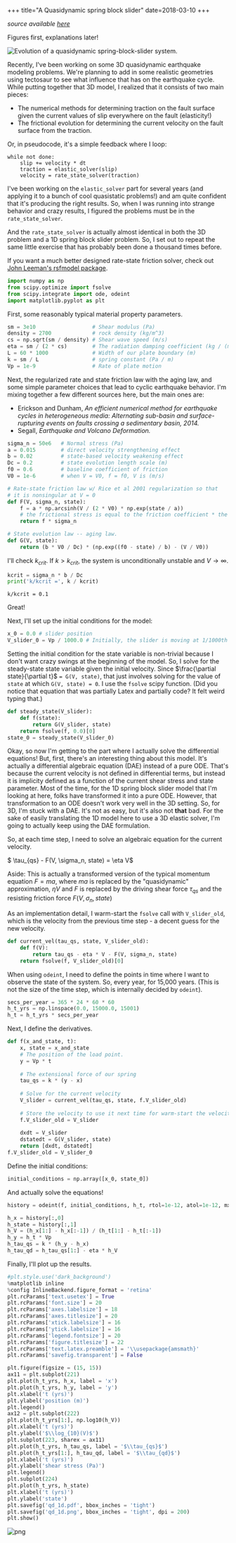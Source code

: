 
+++
title="A Quasidynamic spring block slider"
date=2018-03-10
+++

*source available [here](block_slider.ipynb)*

Figures first, explanations later!

<img src="qd_1d.png" alt="Evolution of a quasidynamic spring-block-slider system."/>

Recently, I've been working on some 3D quasidynamic earthquake modeling problems. We're planning to add in some realistic geometries using tectosaur to see what influence that has on the earthquake cycle. While putting together that 3D model, I realized that it consists of two main pieces:

* The numerical methods for determining traction on the fault surface given the current values of slip everywhere on the fault (elasticity!)
* The frictional evolution for determining the current velocity on the fault surface from the traction.

Or, in pseudocode, it's a simple feedback where I loop: 
```
while not done:
    slip += velocity * dt
    traction = elastic_solver(slip)
    velocity = rate_state_solver(traction)
```

I've been working on the `elastic_solver` part for several years (and applying it to a bunch of cool quasistatic problems!) and am quite confident that it's producing the right results. So, when I was running into strange behavior and crazy results, I figured the problems must be in the `rate_state_solver`. 

And the `rate_state_solver` is actually almost identical in both the 3D problem and a 1D spring block slider problem. So, I set out to repeat the same little exercise that has probably been done a thousand times before. 

If you want a much better designed rate-state friction solver, check out [John Leeman's rsfmodel package](https://github.com/jrleeman/rsfmodel).


```python
import numpy as np
from scipy.optimize import fsolve
from scipy.integrate import ode, odeint
import matplotlib.pyplot as plt
```

First, some reasonably typical material property parameters.


```python
sm = 3e10                  # Shear modulus (Pa)
density = 2700             # rock density (kg/m^3)
cs = np.sqrt(sm / density) # Shear wave speed (m/s)
eta = sm / (2 * cs)        # The radiation damping coefficient (kg / (m^2 * s))
L = 60 * 1000              # Width of our plate boundary (m)
k = sm / L                 # spring constant (Pa / m)
Vp = 1e-9                  # Rate of plate motion
```

Next, the regularized rate and state friction law with the aging law, and some simple parameter choices that lead to cyclic earthquake behavior. I'm mixing together a few different sources here, but the main ones are:

* Erickson and Dunham, *An efficient numerical method for earthquake cycles in heterogeneous media: Alternating sub-basin and surface-rupturing events on faults crossing a sedimentary basin, 2014.*
* Segall, *Earthquake and Volcano Deformation.*


```python
sigma_n = 50e6   # Normal stress (Pa)
a = 0.015        # direct velocity strengthening effect
b = 0.02         # state-based velocity weakening effect
Dc = 0.2         # state evolution length scale (m)
f0 = 0.6         # baseline coefficient of friction
V0 = 1e-6        # when V = V0, f = f0, V is (m/s)

# Rate-state friction law w/ Rice et al 2001 regularization so that 
# it is nonsingular at V = 0
def F(V, sigma_n, state):
    f = a * np.arcsinh(V / (2 * V0) * np.exp(state / a))
    # the frictional stress is equal to the friction coefficient * the normal stress.
    return f * sigma_n

# State evolution law -- aging law.
def G(V, state):
    return (b * V0 / Dc) * (np.exp((f0 - state) / b) - (V / V0))
```

I'll check $k_{crit}$. If $k > k_{crit}$, the system is unconditionally unstable and $V \to \infty$.


```python
kcrit = sigma_n * b / Dc 
print('k/kcrit =', k / kcrit)
```

    k/kcrit = 0.1


Great! 

Next, I'll set up the initial conditions for the model:


```python
x_0 = 0.0 # slider position
V_slider_0 = Vp / 1000.0 # Initially, the slider is moving at 1/1000th the plate rate.
```

Setting the initial condition for the state variable is non-trivial because I don't want crazy swings at the beginning of the model. So, I solve for the steady-state state variable given the initial velocity. Since $\frac{\partial state}{\partial t}$ `= G(V, state)`, that just involves solving for the value of `state` at which `G(V, state) = 0`. I use the `fsolve` scipy function. (Did you notice that equation that was partially Latex and partially code? It felt weird typing that.)


```python
def steady_state(V_slider):
    def f(state):
        return G(V_slider, state)
    return fsolve(f, 0.0)[0]
state_0 = steady_state(V_slider_0)
```

Okay, so now I'm getting to the part where I actually solve the differential equations! But, first, there's an interesting thing about this model. It's actually a differential algebraic equation (DAE) instead of a pure ODE. That's because the current velocity is not defined in differential terms, but instead it is implicity defined as a function of the current shear stress and state parameter. Most of the time, for the 1D spring block slider model that I'm looking at here, folks have transformed it into a pure ODE. However, that transformation to an ODE doesn't work very well in the 3D setting. So, for 3D, I'm stuck with a DAE. It's not as easy, but it's also not **that** bad. For the sake of easily translating the 1D model here to use a 3D elastic solver, I'm going to actually keep using the DAE formulation.

So, at each time step, I need to solve an algebraic equation for the current velocity. 

$ \tau_{qs} - F(V, \sigma_n, state) = \eta V$

Aside: This is actually a transformed version of the typical momentum equation $F = ma$, where $ma$ is replaced by the "quasidynamic" approximation, $\eta V$ and $F$ is replaced by the driving shear force $\tau_{qs}$ and the resisting friction force $F(V, \sigma_n, state)$

As an implementation detail, I warm-start the `fsolve` call with `V_slider_old`, which is the velocity from the previous time step - a decent guess for the new velocity.


```python
def current_vel(tau_qs, state, V_slider_old):
    def f(V):
        return tau_qs - eta * V - F(V, sigma_n, state)
    return fsolve(f, V_slider_old)[0]
```

When using `odeint`, I need to define the points in time where I want to observe the state of the system. So, every year, for 15,000 years. (This is not the size of the time step, which is internally decided by `odeint`).


```python
secs_per_year = 365 * 24 * 60 * 60
h_t_yrs = np.linspace(0.0, 15000.0, 15001)
h_t = h_t_yrs * secs_per_year
```

Next, I define the derivatives. 


```python
def f(x_and_state, t):
    x, state = x_and_state
    # The position of the load point.
    y = Vp * t 
    
    # The extensional force of our spring 
    tau_qs = k * (y - x) 
    
    # Solve for the current velocity
    V_slider = current_vel(tau_qs, state, f.V_slider_old) 
    
    # Store the velocity to use it next time for warm-start the velocity solver
    f.V_slider_old = V_slider 
    
    dxdt = V_slider
    dstatedt = G(V_slider, state)
    return [dxdt, dstatedt]
f.V_slider_old = V_slider_0
```

Define the initial conditions:


```python
initial_conditions = np.array([x_0, state_0])
```

And actually solve the equations!


```python
history = odeint(f, initial_conditions, h_t, rtol=1e-12, atol=1e-12, mxstep=5000)
```


```python
h_x = history[:,0]
h_state = history[:,1]
h_V = (h_x[1:] - h_x[:-1]) / (h_t[1:] - h_t[:-1])
h_y = h_t * Vp
h_tau_qs = k * (h_y - h_x)
h_tau_qd = h_tau_qs[1:] - eta * h_V
```

Finally, I'll plot up the results.


```python
#plt.style.use('dark_background')
%matplotlib inline
%config InlineBackend.figure_format = 'retina'
plt.rcParams['text.usetex'] = True
plt.rcParams['font.size'] = 20
plt.rcParams['axes.labelsize'] = 18
plt.rcParams['axes.titlesize'] = 20
plt.rcParams['xtick.labelsize'] = 16
plt.rcParams['ytick.labelsize'] = 16
plt.rcParams['legend.fontsize'] = 20
plt.rcParams['figure.titlesize'] = 22
plt.rcParams['text.latex.preamble'] = '\\usepackage{amsmath}'
plt.rcParams['savefig.transparent'] = False
```


```python
plt.figure(figsize = (15, 15))
ax11 = plt.subplot(221)
plt.plot(h_t_yrs, h_x, label = 'x')
plt.plot(h_t_yrs, h_y, label = 'y')
plt.xlabel('t (yrs)')
plt.ylabel('position (m)')
plt.legend()
ax12 = plt.subplot(222)
plt.plot(h_t_yrs[1:], np.log10(h_V))
plt.xlabel('t (yrs)')
plt.ylabel('$\\log_{10}(V)$')
plt.subplot(223, sharex = ax11)
plt.plot(h_t_yrs, h_tau_qs, label = '$\\tau_{qs}$')
plt.plot(h_t_yrs[1:], h_tau_qd, label = '$\\tau_{qd}$')
plt.xlabel('t (yrs)')
plt.ylabel('shear stress (Pa)')
plt.legend()
plt.subplot(224)
plt.plot(h_t_yrs, h_state)
plt.xlabel('t (yrs)')
plt.ylabel('state')
plt.savefig('qd_1d.pdf', bbox_inches = 'tight')
plt.savefig('qd_1d.png', bbox_inches = 'tight', dpi = 200)
plt.show()
```


![png](block_slider_files/block_slider_26_0.png)

